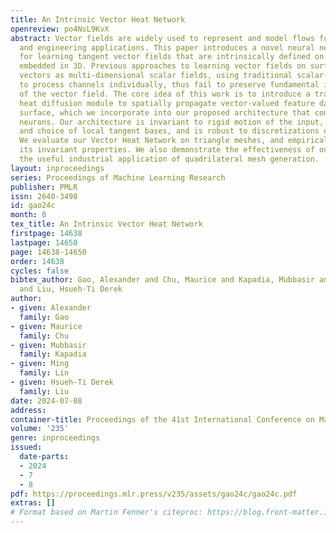 ```yaml
---
title: An Intrinsic Vector Heat Network
openreview: po4NsL9KvX
abstract: Vector fields are widely used to represent and model flows for many science
  and engineering applications. This paper introduces a novel neural network architecture
  for learning tangent vector fields that are intrinsically defined on manifold surfaces
  embedded in 3D. Previous approaches to learning vector fields on surfaces treat
  vectors as multi-dimensional scalar fields, using traditional scalar-valued architectures
  to process channels individually, thus fail to preserve fundamental intrinsic properties
  of the vector field. The core idea of this work is to introduce a trainable vector
  heat diffusion module to spatially propagate vector-valued feature data across the
  surface, which we incorporate into our proposed architecture that consists of vector-valued
  neurons. Our architecture is invariant to rigid motion of the input, isometric deformation,
  and choice of local tangent bases, and is robust to discretizations of the surface.
  We evaluate our Vector Heat Network on triangle meshes, and empirically validate
  its invariant properties. We also demonstrate the effectiveness of our method on
  the useful industrial application of quadrilateral mesh generation.
layout: inproceedings
series: Proceedings of Machine Learning Research
publisher: PMLR
issn: 2640-3498
id: gao24c
month: 0
tex_title: An Intrinsic Vector Heat Network
firstpage: 14638
lastpage: 14650
page: 14638-14650
order: 14638
cycles: false
bibtex_author: Gao, Alexander and Chu, Maurice and Kapadia, Mubbasir and Lin, Ming
  and Liu, Hsueh-Ti Derek
author:
- given: Alexander
  family: Gao
- given: Maurice
  family: Chu
- given: Mubbasir
  family: Kapadia
- given: Ming
  family: Lin
- given: Hsueh-Ti Derek
  family: Liu
date: 2024-07-08
address:
container-title: Proceedings of the 41st International Conference on Machine Learning
volume: '235'
genre: inproceedings
issued:
  date-parts:
  - 2024
  - 7
  - 8
pdf: https://proceedings.mlr.press/v235/assets/gao24c/gao24c.pdf
extras: []
# Format based on Martin Fenner's citeproc: https://blog.front-matter.io/posts/citeproc-yaml-for-bibliographies/
---
```

